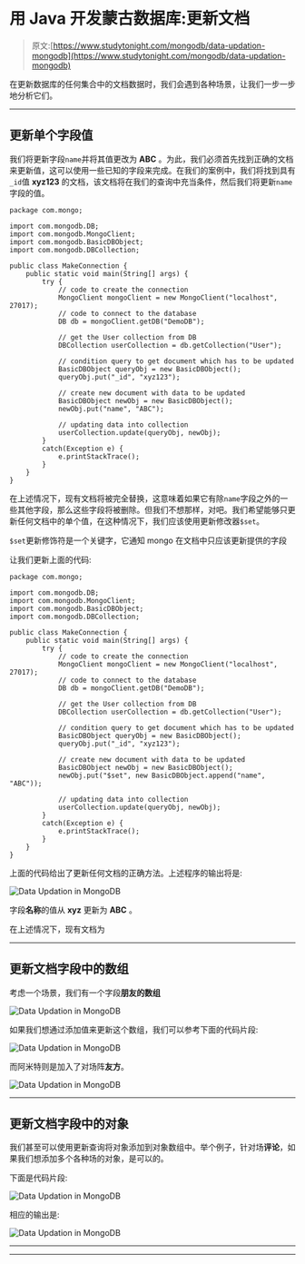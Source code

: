 # 用 Java 开发蒙古数据库:更新文档

> 原文:[https://www.studytonight.com/mongodb/data-updation-mongodb](https://www.studytonight.com/mongodb/data-updation-mongodb)

在更新数据库的任何集合中的文档数据时，我们会遇到各种场景，让我们一步一步地分析它们。

* * *

## 更新单个字段值

我们将更新字段`name`并将其值更改为 **ABC** 。为此，我们必须首先找到正确的文档来更新值，这可以使用一些已知的字段来完成。在我们的案例中，我们将找到具有`_id`值 **xyz123** 的文档，该文档将在我们的查询中充当条件，然后我们将更新`name`字段的值。

```
package com.mongo;

import com.mongodb.DB; 
import com.mongodb.MongoClient; 
import com.mongodb.BasicDBObject;
import com.mongodb.DBCollection;

public class MakeConnection { 
	public static void main(String[] args) {
		try { 
			// code to create the connection
			MongoClient mongoClient = new MongoClient("localhost", 27017); 
			// code to connect to the database
			DB db = mongoClient.getDB("DemoDB");

			// get the User collection from DB
			DBCollection userCollection = db.getCollection("User");

			// condition query to get document which has to be updated
			BasicDBObject queryObj = new BasicDBObject();
			queryObj.put("_id", "xyz123");

			// create new document with data to be updated
			BasicDBObject newObj = new BasicDBObject();
			newObj.put("name", "ABC");

			// updating data into collection
			userCollection.update(queryObj, newObj);
		} 
		catch(Exception e) { 
			e.printStackTrace(); 
		} 
	}
}
```

在上述情况下，现有文档将被完全替换，这意味着如果它有除`name`字段之外的一些其他字段，那么这些字段将被删除。但我们不想那样，对吧。我们希望能够只更新任何文档中的单个值，在这种情况下，我们应该使用更新修改器`$set`。

`$set`更新修饰符是一个关键字，它通知 mongo 在文档中只应该更新提供的字段

让我们更新上面的代码:

```
package com.mongo;

import com.mongodb.DB; 
import com.mongodb.MongoClient; 
import com.mongodb.BasicDBObject;
import com.mongodb.DBCollection;

public class MakeConnection { 
	public static void main(String[] args) {
		try { 
			// code to create the connection
			MongoClient mongoClient = new MongoClient("localhost", 27017); 
			// code to connect to the database
			DB db = mongoClient.getDB("DemoDB");

			// get the User collection from DB
			DBCollection userCollection = db.getCollection("User");

			// condition query to get document which has to be updated
			BasicDBObject queryObj = new BasicDBObject();
			queryObj.put("_id", "xyz123");

			// create new document with data to be updated
			BasicDBObject newObj = new BasicDBObject();
			newObj.put("$set", new BasicDBObject.append("name", "ABC"));

			// updating data into collection
			userCollection.update(queryObj, newObj);
		} 
		catch(Exception e) { 
			e.printStackTrace(); 
		} 
	}
}
```

上面的代码给出了更新任何文档的正确方法。上述程序的输出将是:

![Data Updation in MongoDB](../Images/94e89df37858d26411fdf751233d5a1f.png)

字段**名称**的值从 **xyz** 更新为 **ABC** 。

在上述情况下，现有文档为

* * *

## 更新文档字段中的数组

考虑一个场景，我们有一个字段**朋友的数组**

![Data Updation in MongoDB](../Images/a4c34447f168868c88acd1316f93bb1e.png)

如果我们想通过添加值来更新这个数组，我们可以参考下面的代码片段:

![Data Updation in MongoDB](../Images/275de39f5256b69d599dfc634972631e.png)

而阿米特则是加入了对场阵**友方**。

![Data Updation in MongoDB](../Images/044187b9fc966faf8c85e7ecd5964eb6.png)

* * *

## 更新文档字段中的对象

我们甚至可以使用更新查询将对象添加到对象数组中。举个例子，针对场**评论**，如果我们想添加多个各种场的对象，是可以的。

下面是代码片段:

![Data Updation in MongoDB](../Images/74865ed261d25ed3a828d2db60b4ba9a.png)

相应的输出是:

![Data Updation in MongoDB](../Images/cfee550fcee99c073fa9287df5d1814c.png)

* * *

* * *